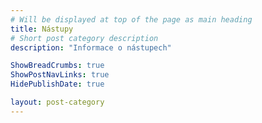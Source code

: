 ```yaml
---
# Will be displayed at top of the page as main heading
title: Nástupy
# Short post category description
description: "Informace o nástupech"

ShowBreadCrumbs: true
ShowPostNavLinks: true
HidePublishDate: true

layout: post-category
---
```

